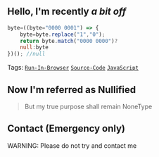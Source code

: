 ## Hello, I'm recently _a bit off_
 
```javascript
byte=((byte="0000 0001") => {
    byte=byte.replace("1","0");
    return byte.match("0000 0000")?
    null:byte
})(); //null
```

Tags: [`Run-In-Browser`](https://github.com/topics/run-in-browser) [`Source-Code`](https://github.com/topics/source-code) [`JavaScript`](https://github.com/topics/javascript)

## Now I'm referred as Nullified
> But my true purpose shall remain NoneType

## Contact (Emergency only)
WARNING: Please do not try and contact me
